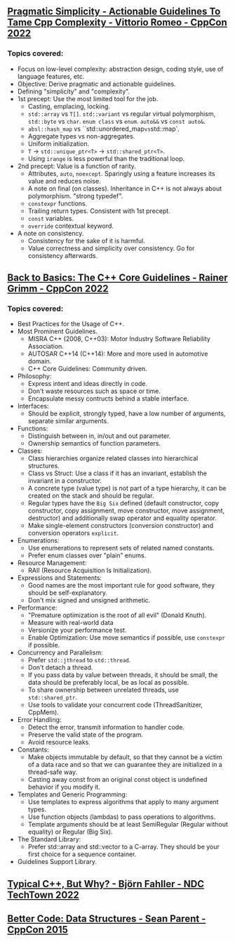 ## [Pragmatic Simplicity - Actionable Guidelines To Tame Cpp Complexity - Vittorio Romeo - CppCon 2022](https://www.youtube.com/watch?v=3eH7JRgLnG8)
### Topics covered:
* Focus on low-level complexity: abstraction design, coding style, use of language features, etc.
* Objective: Derive pragmatic and actionable guidelines.
* Defining "simplicity" and "complexity".
* 1st precept: Use the most limited tool for the job.
   * Casting, emplacing, locking.
   * `std::array` vs `T[]`. `std::variant` vs regular virtual polymorphism, `std::byte` vs `char`. `enum class` vs `enum`. `auto&&` vs `const auto&`.
   * `absl::hash_map` vs ``std::unordered_map` vs `std::map`.
   * Aggregate types vs non-aggregates.
   * Uniform initialization.
   * `T` -> `std::unique_ptr<T>` -> `std::shared_ptr<T>`.
   * Using `irange` is less powerful than the traditional loop.
* 2nd precept: Value is a function of rarity.
   * Attributes, `auto`, `noexcept`. Sparingly using a feature increases its value and reduces noise.
   * A note on final (on classes). Inheritance in C++ is not always about polymorphism. "strong typedef".
   * `constexpr` functions.
   * Trailing return types. Consistent with 1st precept.
   * `const` variables.
   * `override` contextual keyword.
* A note on consistency.
   * Consistency for the sake of it is harmful.
   * Value correctness and simplicity over consistency. Go for consistency afterwards.

## [Back to Basics: The C++ Core Guidelines - Rainer Grimm - CppCon 2022](https://www.youtube.com/watch?v=UONLB7wBVSc)
### Topics covered:
* Best Practices for the Usage of C++.
* Most Prominent Guidelines.
  * MISRA C++ (2008, C++03): Motor Industry Software Reliability Association.
  * AUTOSAR C++14 (C++14): More and more used in automotive domain.
  * C++ Core Guidelines: Community driven.
* Philosophy:
  * Express intent and ideas directly in code. 
  * Don't waste resources such as space or time. 
  * Encapsulate messy contructs behind a stable interface.
* Interfaces: 
  * Should be explicit, strongly typed, have a low number of arguments, separate similar arguments.
* Functions: 
  * Distinguish between in, in/out and out parameter. 
  * Ownership semantics of function parameters.
* Classes: 
  * Class hierarchies organize related classes into hierarchical structures. 
  * Class vs Struct: Use a class if it has an invariant, establish the invariant in a constructor. 
  * A concrete type (value type) is not part of a type hierarchy, it can be created on the stack and should be regular. 
  * Regular types have the `Big Six` defined (default constructor, copy constructor, copy assignment, move constructor, move assignment, destructor) and additionally swap operator and equality operator. 
  * Make single-element constructors (conversion constructor) and conversion operators `explicit`.
* Enumerations: 
  * Use enumerations to represent sets of related named constants.
  * Prefer enum classes over "plain" enums.
* Resource Management:
  * RAII (Resource Acquisition Is Initialization). 
* Expressions and Statements: 
  * Good names are the most important rule for good software, they should be self-explanatory.
  * Don't mix signed and unsigned arithmetic.
* Performance: 
  * "Premature optimization is the root of all evil" (Donald Knuth). 
  * Measure with real-world data
  * Versionize your performance test. 
  * Enable Optimization: Use move semantics if possible, use `constexpr` if possible.
* Concurrency and Parallelism:
  * Prefer `std::jthread` to `std::thread`. 
  * Don't detach a thread. 
  * If you pass data by value between threads, it should be small, the data should be preferably local, be as local as possible.
  * To share ownership between unrelated threads, use `std::shared_ptr`.
  * Use tools to validate your concurrent code (ThreadSanitizer, CppMem).
* Error Handling:
  * Detect the error, transmit information to handler code.
  * Preserve the valid state of the program.
  * Avoid resource leaks.
* Constants: 
  * Make objects immutable by default, so that they cannot be a victim of a data race and so that we can guarantee they are initialized in a thread-safe way.
  * Casting away const from an original const object is undefined behavior if you modify it.
* Templates and Generic Programming:
  * Use templates to express algorithms that apply to many argument types.
  * Use function objects (lambdas) to pass operations to algorithms.
  * Template arguments should be at least SemiRegular (Regular without equality) or Regular (Big Six).
* The Standard Library:
  * Prefer std::array and std::vector to a C-array. They should be your first choice for a sequence container.
* Guidelines Support Library.

## [Typical C++, But Why? - Björn Fahller - NDC TechTown 2022](https://www.youtube.com/watch?v=PmVmaT1JNbw)

## [Better Code: Data Structures - Sean Parent - CppCon 2015](https://www.youtube.com/watch?v=sWgDk-o-6ZE)



